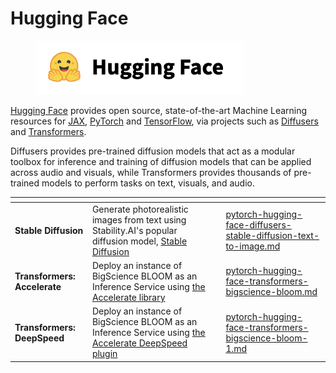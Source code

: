 # Hugging Face

<figure><img src="../../../../../.gitbook/assets/image (42) (1) (2).png" alt="The Hugging Face logo"><figcaption></figcaption></figure>

[Hugging Face](https://huggingface.co/) provides open source, state-of-the-art Machine Learning resources for [JAX](broken-reference), [PyTorch](../) and [TensorFlow](../../tensorflow/), via projects such as [Diffusers](https://github.com/huggingface/diffusers) and [Transformers](https://github.com/huggingface/transformers).

Diffusers provides pre-trained diffusion models that act as a modular toolbox for inference and training of diffusion models that can be applied across audio and visuals, while Transformers provides thousands of pre-trained models to perform tasks on text, visuals, and audio.

<table data-view="cards"><thead><tr><th></th><th></th><th></th><th data-hidden data-card-target data-type="content-ref"></th></tr></thead><tbody><tr><td><strong>Stable Diffusion</strong></td><td>Generate photorealistic images from text using Stability.AI's popular diffusion model, <a href="https://huggingface.co/docs/diffusers/stable_diffusion">Stable Diffusion</a></td><td></td><td><a href="pytorch-hugging-face-diffusers-stable-diffusion-text-to-image.md">pytorch-hugging-face-diffusers-stable-diffusion-text-to-image.md</a></td></tr><tr><td><strong>Transformers: Accelerate</strong></td><td>Deploy an instance of BigScience BLOOM as an Inference Service using <a href="https://huggingface.co/docs/accelerate/index">the Accelerate library</a></td><td></td><td><a href="pytorch-hugging-face-transformers-bigscience-bloom.md">pytorch-hugging-face-transformers-bigscience-bloom.md</a></td></tr><tr><td><strong>Transformers: DeepSpeed</strong></td><td>Deploy an instance of BigScience BLOOM as an Inference Service using <a href="https://huggingface.co/docs/accelerate/v0.16.0/en/usage_guides/deepspeed#deepspeed">the Accelerate DeepSpeed plugin</a></td><td></td><td><a href="pytorch-hugging-face-transformers-bigscience-bloom-1.md">pytorch-hugging-face-transformers-bigscience-bloom-1.md</a></td></tr></tbody></table>

